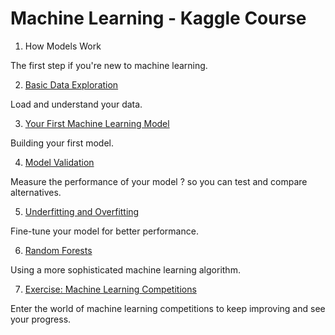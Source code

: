 # Machine Learning - Kaggle Course

1. How Models Work

The first step if you're new to machine learning.

2. [Basic Data Exploration](https://github.com/SantiagoCuello97/Machine-Learning-Kaggle-Course/blob/main/Intro%20to%20Machine%20Learning/02-explore-your-data.ipynb)

Load and understand your data.

3. [Your First Machine Learning Model](https://github.com/SantiagoCuello97/Machine-Learning-Kaggle-Course/blob/main/Intro%20to%20Machine%20Learning/03-your-first-machine-learning-model.ipynb)

Building your first model. 

4. [Model Validation](https://github.com/SantiagoCuello97/Machine-Learning-Kaggle-Course/blob/main/Intro%20to%20Machine%20Learning/04-model-validation.ipynb)

Measure the performance of your model ? so you can test and compare alternatives.

5. [Underfitting and Overfitting](https://github.com/SantiagoCuello97/Machine-Learning-Kaggle-Course/blob/main/Intro%20to%20Machine%20Learning/05-underfitting-and-overfitting.ipynb)

Fine-tune your model for better performance.

6. [Random Forests](https://github.com/SantiagoCuello97/Machine-Learning-Kaggle-Course/blob/main/Intro%20to%20Machine%20Learning/06-random-forests.ipynb)

Using a more sophisticated machine learning algorithm.

7. [Exercise: Machine Learning Competitions](https://github.com/SantiagoCuello97/Machine-Learning-Kaggle-Course/blob/main/Intro%20to%20Machine%20Learning/07-machine-learning-competitions.ipynb)

Enter the world of machine learning competitions to keep improving and see your progress.
